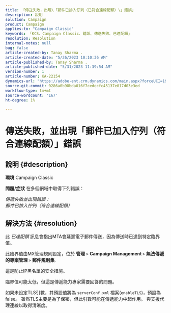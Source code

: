 ```yaml
---
title: 「傳送失敗，出現\「郵件已排入佇列（已符合連線配額）\」錯誤」
description: 說明
solution: Campaign
product: Campaign
applies-to: "Campaign Classic"
keywords: 「KCS、Campaign Classic、錯誤、傳送失敗、已達配額」
resolution: Resolution
internal-notes: null
bug: false
article-created-by: Tanay Sharma .
article-created-date: "5/26/2023 10:10:36 AM"
article-published-by: Tanay Sharma .
article-published-date: "5/31/2023 11:39:54 AM"
version-number: 1
article-number: KA-22154
dynamics-url: "https://adobe-ent.crm.dynamics.com/main.aspx?forceUCI=1&pagetype=entityrecord&etn=knowledgearticle&id=308c7f8d-adfb-ed11-8849-6045bd006268"
source-git-commit: 0286a0b98bda016f7cedecfc45137e017d03e3ed
workflow-type: tm+mt
source-wordcount: '167'
ht-degree: 1%

---
```


# 傳送失敗，並出現「郵件已加入佇列（符合連線配額）」錯誤

## 說明 {#description}

<b>環境</b>
Campaign Classic


<b>問題/症狀</b>
在多個網域中取得下列錯誤：

*傳遞失敗並出現錯誤：
<br>郵件已排入佇列（符合連線配額）*


## 解決方法 {#resolution}


此 *已達配額* 訊息會指出MTA會延遲電子郵件傳送，因為傳送時已達到特定臨界值。

此臨界值由MX管理規則設定，位於 <b>管理</b> `>`  <b>Campaign Management </b>`>`  <b>無法傳遞的專案管理 </b>`>`  <b>郵件規則集</b>.

這是防止IP黑名單的安全措施。

臨界值可能太低，但這是傳遞能力專家需要回答的問題。

如果未設定TLS引數，其預設值將為 `serverConf.xml` 檔案(`enableTLS`)，預設為false。 雖然TLS主要是為了保密，但此引數可能在傳遞能力中起作用。 與支援代理連線以取得清晰度。
